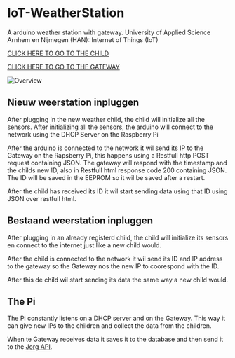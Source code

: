 # IoT-WeatherStation
A arduino weather station with gateway. University of Applied Science Arnhem en Nijmegen (HAN): Internet of Things (IoT)

[CLICK HERE TO GO TO THE CHILD](https://github.com/SijmenHuizenga/IoT-WeatherStation/tree/child)

[CLICK HERE TO GO TO THE GATEWAY](https://github.com/SijmenHuizenga/IoT-WeatherStation/tree/gateway)

![Overview](https://github.com/SijmenHuizenga/IoT-WeatherStation/raw/master/Architectural-overview-diagram.png)

## Nieuw weerstation inpluggen
After plugging in the new weather child, the child will initialize all the sensors. After initializing all the sensors, the arduino will connect to the network using the DHCP Server on the Raspberry Pi

After the arduino is connected to the network it wil send its IP to the Gateway on the Rapsberry Pi, this happens using a Restfull http POST request containing JSON.  The gateway will respond with the timestamp and the childs new ID, also in Restfull html response code 200 containing JSON. The ID will be saved in the EEPROM so it wil be saved after a restart.

After the child has received its ID it wil start sending data using that ID using JSON over restfull html.

## Bestaand weerstation inpluggen
After plugging in an already registerd child, the child will initialize its sensors en connect to the internet just like a new child would.

After the child is connected to the network it wil send its ID and IP address to the gateway so the Gateway nos the new IP to coorespond with the ID.

After this de child wil start sending its data the same way a new child would.

## The Pi
The Pi constantly listens on a DHCP server and on the Gateway. This way it can give new IPś to the children and collect the data from the children.

When te Gateway receives data it saves it to the database and then send it to the [Jorg API](http://iot.jorgvisch.nl/Help).

